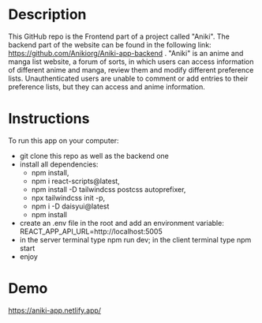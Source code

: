 # Description

This GitHub repo is the Frontend part of a project called "Aniki". The backend part of the website can be found in the following link: https://github.com/Anikiorg/Aniki-app-backend .
"Aniki" is an anime and manga list website, a forum of sorts, in which users can access information of different anime and manga, review them and modify different preference lists. Unauthenticated users are unable to comment or add entries to their preference lists, but they can access and anime information.

# Instructions

To run this app on your computer:
- git clone this repo as well as the backend one 
- install all dependencies:
    - npm install, 
    - npm i react-scripts@latest, 
    - npm install -D tailwindcss postcss autoprefixer,
    - npx tailwindcss init -p, 
    - npm i -D daisyui@latest
    - npm install
- create an .env file in the root and add an environment variable: REACT_APP_API_URL=http://localhost:5005 
- in the server terminal type npm run dev; in the client terminal type npm start
- enjoy

# Demo

https://aniki-app.netlify.app/ 
